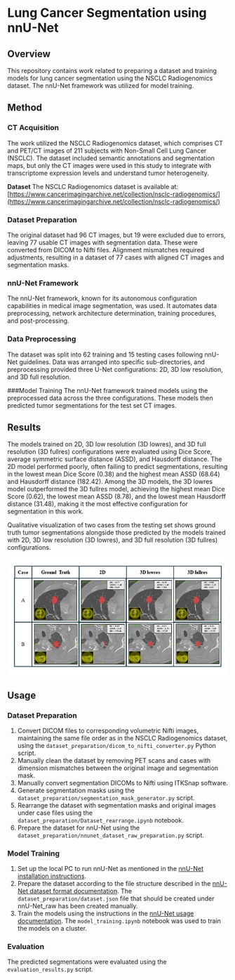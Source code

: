 # Lung Cancer Segmentation using nnU-Net

## Overview
This repository contains work related to preparing a dataset and training models for lung cancer segmentation using the NSCLC Radiogenomics dataset. The nnU-Net framework was utilized for model training.

## Method

### CT Acquisition
The work utilized the NSCLC Radiogenomics dataset, which comprises CT and PET/CT images of 211 subjects with Non-Small Cell Lung Cancer (NSCLC). The dataset included semantic annotations and segmentation maps, but only the CT images were used in this study to integrate with transcriptome expression levels and understand tumor heterogeneity.

****Dataset****
The NSCLC Radiogenomics dataset is available at: [https://www.cancerimagingarchive.net/collection/nsclc-radiogenomics/](https://www.cancerimagingarchive.net/collection/nsclc-radiogenomics/)

### Dataset Preparation
The original dataset had 96 CT images, but 19 were excluded due to errors, leaving 77 usable CT images with segmentation data. These were converted from DICOM to Nifti files. Alignment mismatches required adjustments, resulting in a dataset of 77 cases with aligned CT images and segmentation masks.

### nnU-Net Framework
The nnU-Net framework, known for its autonomous configuration capabilities in medical image segmentation, was used. It automates data preprocessing, network architecture determination, training procedures, and post-processing.

### Data Preprocessing
The dataset was split into 62 training and 15 testing cases following nnU-Net guidelines. Data was arranged into specific sub-directories, and preprocessing provided three U-Net configurations: 2D, 3D low resolution, and 3D full resolution.

###Model Training
The nnU-Net framework trained models using the preprocessed data across the three configurations. These models then predicted tumor segmentations for the test set CT images.

## Results
The models trained on 2D, 3D low resolution (3D lowres), and 3D full resolution (3D fullres) configurations were evaluated using Dice Score, average symmetric surface distance (ASSD), and Hausdorff distance. The 2D model performed poorly, often failing to predict segmentations, resulting in the lowest mean Dice Score (0.38) and the highest mean ASSD (68.64) and Hausdorff distance (182.42). Among the 3D models, the 3D lowres model outperformed the 3D fullres model, achieving the highest mean Dice Score (0.62), the lowest mean ASSD (8.78), and the lowest mean Hausdorff distance (31.48), making it the most effective configuration for segmentation in this work.

Qualitative visualization of two cases from the testing set shows ground truth tumor segmentations alongside those predicted by the models trained with 2D, 3D low resolution (3D lowres), and 3D full resolution (3D fullres) configurations.

![Qualitative Visualization](images/results.PNG)

## Usage
### Dataset Preparation
1. Convert DICOM files to corresponding volumetric Nifti images, maintaining the same file order as in the NSCLC Radiogenomics dataset, using the `dataset_preparation/dicom_to_nifti_converter.py` Python script.
2. Manually clean the dataset by removing PET scans and cases with dimension mismatches between the original image and segmentation mask.
3. Manually convert segmentation DICOMs to Nifti using ITKSnap software.
4. Generate segmentation masks using the `dataset_preparation/segmentation_mask_generator.py` script.
5. Rearrange the dataset with segmentation masks and original images under case files using the `dataset_preparation/Dataset_rearrange.ipynb` notebook.
6. Prepare the dataset for nnU-Net using the `dataset_preparation/nnunet_dataset_raw_preparation.py` script.

### Model Training
1. Set up the local PC to run nnU-Net as mentioned in the [nnU-Net installation instructions](https://github.com/MIC-DKFZ/nnUNet/blob/master/documentation/installation_instructions.md).
2. Prepare the dataset according to the file structure described in the [nnU-Net dataset format documentation](https://github.com/MIC-DKFZ/nnUNet/blob/master/documentation/dataset_format.md). The `dataset_preparation/dataset.json` file that should be created under nnU-Net_raw has been created manually.
3. Train the models using the instructions in the [nnU-Net usage documentation](https://github.com/MIC-DKFZ/nnUNet/blob/master/documentation/how_to_use_nnunet.md). The `model_training.ipynb` notebook was used to train the models on a cluster.

### Evaluation
The predicted segmentations were evaluated using the `evaluation_results.py` script.

